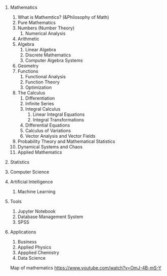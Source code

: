 1. Mathematics
   1. What is Mathemtics? (&Philosophy of Math)
   1. Pure Mathematics
   1. Numbers (Number Theory)
      1. Numerical Analysis
   1. Arithmetic
   1. Algebra
      1. Linear Algebra
      1. Discrete Mathematics
      1. Computer Algebra Systems
   1. Geometry
   1. Functions
      1. Functional Analysis
      1. Function Theory 
      1. Optimization
   1. The Calculus
      1. Differentiation
      1. Infinite Series
      1. Integral Calculus
         1. Linear Integral Equations
         1. Integral Transformations
      1. Differential Equations
      1. Calculus of Variations
      1. Vector Analysis and Vector Fields
   1. Probability Theory and Mathematical Statistics
   1. Dynamical Systems and Chaos
   1. Applied Mathematics
1. Statistics
1. Computer Science
1. Artificial Intelligence
   1. Machine Learning
1. Tools
   1. Jupyter Notebook
   1. Database Management System
   1. SPSS
1. Applications
   1. Business
   1. Applied Physics
   1. Appplied Chemistry
   1. Data Science
   
   
   Map of mathematics
   https://www.youtube.com/watch?v=OmJ-4B-mS-Y
   
